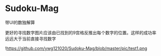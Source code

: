# Sudoku-Mag
带UI的数独解算

更好的寻找数字图片应该由已找到的9宫格反推出每个数字的位置。这样的成功率远远大于当前直接寻找数字

!https://github.com/ywg121020/Sudoku-Mag/blob/master/pic/test1.png
